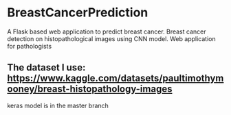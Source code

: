 # BreastCancerPrediction
A Flask based web application to predict breast cancer. Breast cancer detection on histopathological images using CNN model. Web application for pathologists
## The dataset I use: https://www.kaggle.com/datasets/paultimothymooney/breast-histopathology-images
keras model is in the master branch
